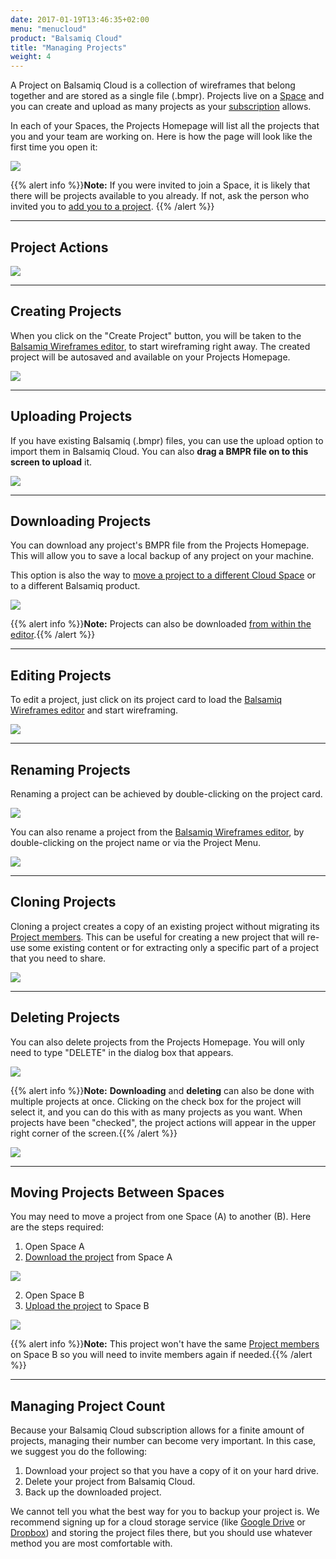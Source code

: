 ```yaml
---
date: 2017-01-19T13:46:35+02:00
menu: "menucloud"
product: "Balsamiq Cloud"
title: "Managing Projects"
weight: 4
---
```


A Project on Balsamiq Cloud is a collection of wireframes that belong together and are stored as a single file (.bmpr). Projects live on a [Space](../spaces) and you can create and upload as many projects as your [subscription](//support.balsamiq.com/sales/cloud/) allows.

In each of your Spaces, the Projects Homepage will list all the projects that you and your team are working on. Here is how the page will look like the first time you open it:

![](//media.balsamiq.com/img/support/docs/cloud/projects-homepage.png)

{{% alert info %}}**Note:** If you were invited to join a Space, it is likely that there will be projects available to you already. If not, ask the person who invited you to [add you to a project](../people/#managing-user-permissions-on-projects). {{% /alert %}}

* * *

## Project Actions

![](//media.balsamiq.com/img/support/docs/cloud/project-actions.png)

* * *

## Creating Projects

When you click on the "Create Project" button, you will be taken to the [Balsamiq Wireframes editor](../overview/), to start wireframing right away. The created project will be autosaved and available on your Projects Homepage.

![](//media.balsamiq.com/img/support/docs/cloud/project-create.png)

* * *

## Uploading Projects

If you have existing Balsamiq (.bmpr) files, you can use the upload option to import them in Balsamiq Cloud. You can also **drag a BMPR file on to this screen to upload** it.

![](//media.balsamiq.com/img/support/docs/cloud/project-upload.png)

* * *

## Downloading Projects

You can download any project's BMPR file from the Projects Homepage. This will allow you to save a local backup of any project on your machine.

This option is also the way to [move a project to a different Cloud Space](#moving-projects-between-spaces) or to a different Balsamiq product.

![](//media.balsamiq.com/img/support/docs/cloud/project-download.png)

{{% alert info %}}**Note:** Projects can also be downloaded [from within the editor](../exporting/#exporting-to-other-versions-of-balsamiq).{{% /alert %}}

* * *

## Editing Projects

To edit a project, just click on its project card to load the [Balsamiq Wireframes editor](../overview/) and start wireframing.

![](//media.balsamiq.com/img/support/docs/cloud/project-edit.png)

* * *

## Renaming Projects

Renaming a project can be achieved by double-clicking on the project card.

![](//media.balsamiq.com/img/support/docs/cloud/project-rename.png)

You can also rename a project from the [Balsamiq Wireframes editor](../overview/), by double-clicking on the project name or via the Project Menu.

![](//media.balsamiq.com/img/support/docs/cloud/project-rename2.png)

* * *

## Cloning Projects

Cloning a project creates a copy of an existing project without migrating its [Project members](../people/#project-members). This can be useful for creating a new project that will re-use some existing content or for extracting only a specific part of a project that you need to share.

![](//media.balsamiq.com/img/support/docs/cloud/project-clone.png)

* * *

## Deleting Projects

You can also delete projects from the Projects Homepage. You will only need to type "DELETE" in the dialog box that appears.

![](//media.balsamiq.com/img/support/docs/cloud/project-delete.png)

{{% alert info %}}**Note:** **Downloading** and **deleting** can also be done with multiple projects at once. Clicking on the check box for the project will select it, and you can do this with as many projects as you want. When projects have been "checked", the project actions will appear in the upper right corner of the screen.{{% /alert %}}

![](//media.balsamiq.com/img/support/docs/cloud/multiple-selection.png)

* * *

## Moving Projects Between Spaces

You may need to move a project from one Space (A) to another (B). Here are the steps required:

1. Open Space A
2. [Download the project](#downloading-projects) from Space A

![](//media.balsamiq.com/img/support/docs/cloud/project-download.png)

2. Open Space B
3. [Upload the project](#uploading-projects) to Space B

![](//media.balsamiq.com/img/support/docs/cloud/project-upload.png)

{{% alert info %}}**Note:** This project won't have the same [Project members](../people/#project-members) on Space B so you will need to invite members again if needed.{{% /alert %}}

* * *

## Managing Project Count

Because your Balsamiq Cloud subscription allows for a finite amount of projects, managing their number can become very important. In this case, we suggest you do the following:

1. Download your project so that you have a copy of it on your hard drive.
2. Delete your project from Balsamiq Cloud.
3. Back up the downloaded project.

We cannot tell you what the best way for you to backup your project is. We recommend signing up for a cloud storage service (like [Google Drive](https://drive.google.com) or [Dropbox](https://www.dropbox.com)) and storing the project files there, but you should use whatever method you are most comfortable with.
